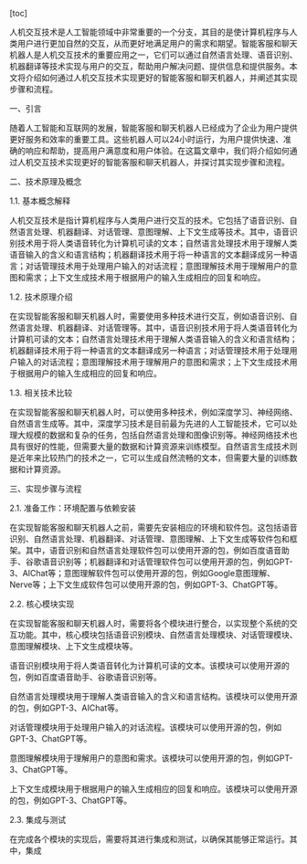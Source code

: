 
[toc]                    
                
                
人机交互技术是人工智能领域中非常重要的一个分支，其目的是使计算机程序与人类用户进行更加自然的交互，从而更好地满足用户的需求和期望。智能客服和聊天机器人是人机交互技术的重要应用之一，它们可以通过自然语言处理、语音识别、机器翻译等技术实现与用户的交互，帮助用户解决问题、提供信息和提供服务。本文将介绍如何通过人机交互技术实现更好的智能客服和聊天机器人，并阐述其实现步骤和流程。

一、引言

随着人工智能和互联网的发展，智能客服和聊天机器人已经成为了企业为用户提供更好服务和效率的重要工具。这些机器人可以24小时运行，为用户提供快速、准确的响应和帮助，提高用户满意度和用户体验。在这篇文章中，我们将介绍如何通过人机交互技术实现更好的智能客服和聊天机器人，并探讨其实现步骤和流程。

二、技术原理及概念

1.1. 基本概念解释

人机交互技术是指计算机程序与人类用户进行交互的技术。它包括了语音识别、自然语言处理、机器翻译、对话管理、意图理解、上下文生成等技术。其中，语音识别技术用于将人类语音转化为计算机可读的文本；自然语言处理技术用于理解人类语音输入的含义和语言结构；机器翻译技术用于将一种语言的文本翻译成另一种语言；对话管理技术用于处理用户输入的对话流程；意图理解技术用于理解用户的意图和需求；上下文生成技术用于根据用户的输入生成相应的回复和响应。

1.2. 技术原理介绍

在实现智能客服和聊天机器人时，需要使用多种技术进行交互，例如语音识别、自然语言处理、机器翻译、对话管理等。其中，语音识别技术用于将人类语音转化为计算机可读的文本；自然语言处理技术用于理解人类语音输入的含义和语言结构；机器翻译技术用于将一种语言的文本翻译成另一种语言；对话管理技术用于处理用户输入的对话流程；意图理解技术用于理解用户的意图和需求；上下文生成技术用于根据用户的输入生成相应的回复和响应。

1.3. 相关技术比较

在实现智能客服和聊天机器人时，可以使用多种技术，例如深度学习、神经网络、自然语言生成等。其中，深度学习技术是目前最为先进的人工智能技术，它可以处理大规模的数据和复杂的任务，包括自然语言处理和图像识别等。神经网络技术也具有很好的性能，但需要大量的数据和计算资源来训练模型。自然语言生成技术则是近年来比较热门的技术之一，它可以生成自然流畅的文本，但需要大量的训练数据和计算资源。

三、实现步骤与流程

2.1. 准备工作：环境配置与依赖安装

在实现智能客服和聊天机器人之前，需要先安装相应的环境和软件包。这包括语音识别、自然语言处理、机器翻译、对话管理、意图理解、上下文生成等软件包和框架。其中，语音识别和自然语言处理软件包可以使用开源的包，例如百度语音助手、谷歌语音识别等；机器翻译和对话管理软件包可以使用开源的包，例如GPT-3、AIChat等；意图理解软件包可以使用开源的包，例如Google意图理解、Nerve等；上下文生成软件包可以使用开源的包，例如GPT-3、ChatGPT等。

2.2. 核心模块实现

在实现智能客服和聊天机器人时，需要将各个模块进行整合，以实现整个系统的交互功能。其中，核心模块包括语音识别模块、自然语言处理模块、对话管理模块、意图理解模块、上下文生成模块等。

语音识别模块用于将人类语音转化为计算机可读的文本。该模块可以使用开源的包，例如百度语音助手、谷歌语音识别等。

自然语言处理模块用于理解人类语音输入的含义和语言结构。该模块可以使用开源的包，例如GPT-3、AIChat等。

对话管理模块用于处理用户输入的对话流程。该模块可以使用开源的包，例如GPT-3、ChatGPT等。

意图理解模块用于理解用户的意图和需求。该模块可以使用开源的包，例如GPT-3、ChatGPT等。

上下文生成模块用于根据用户的输入生成相应的回复和响应。该模块可以使用开源的包，例如GPT-3、ChatGPT等。

2.3. 集成与测试

在完成各个模块的实现后，需要将其进行集成和测试，以确保其能够正常运行。其中，集成

